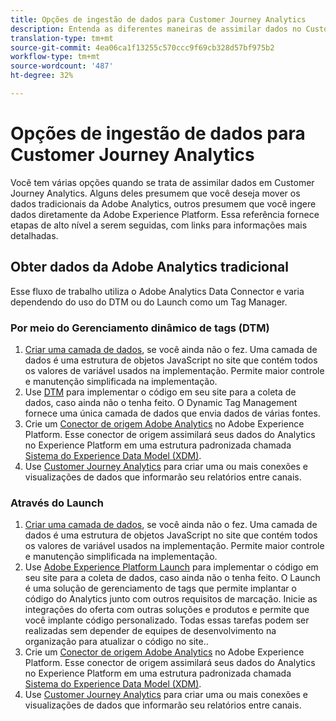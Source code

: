 ```yaml
---
title: Opções de ingestão de dados para Customer Journey Analytics
description: Entenda as diferentes maneiras de assimilar dados no Customer Journey Analytics
translation-type: tm+mt
source-git-commit: 4ea06ca1f13255c570ccc9f69cb328d57bf975b2
workflow-type: tm+mt
source-wordcount: '487'
ht-degree: 32%

---
```



# Opções de ingestão de dados para Customer Journey Analytics

Você tem várias opções quando se trata de assimilar dados em Customer Journey Analytics. Alguns deles presumem que você deseja mover os dados tradicionais da Adobe Analytics, outros presumem que você ingere dados diretamente da Adobe Experience Platform. Essa referência fornece etapas de alto nível a serem seguidas, com links para informações mais detalhadas.

## Obter dados da Adobe Analytics tradicional

Esse fluxo de trabalho utiliza o Adobe Analytics Data Connector e varia dependendo do uso do DTM ou do Launch como um Tag Manager.

### Por meio do Gerenciamento dinâmico de tags (DTM)

1. [Criar uma camada de dados](https://docs.adobe.com/content/help/en/analytics/implementation/prepare/data-layer.html), se você ainda não o fez. Uma camada de dados é uma estrutura de objetos JavaScript no site que contém todos os valores de variável usados na implementação. Permite maior controle e manutenção simplificada na implementação.
1. Use [DTM](https://docs.adobe.com/content/help/pt-BR/analytics/implementation/other/dtm/dtm-implementation-overview.html) para implementar o código em seu site para a coleta de dados, caso ainda não o tenha feito. O Dynamic Tag Management fornece uma única camada de dados que envia dados de várias fontes.
1. Crie um [Conector de origem Adobe Analytics](https://docs.adobe.com/content/help/en/experience-platform/sources/ui-tutorials/create/adobe-applications/analytics.html) no Adobe Experience Platform. Esse conector de origem assimilará seus dados do Analytics no Experience Platform em uma estrutura padronizada chamada [Sistema do Experience Data Model (XDM)](https://docs.adobe.com/content/help/pt-BR/experience-platform/xdm/home.html).
1. Use [Customer Journey Analytics](https://docs.adobe.com/content/help/pt-BR/analytics-platform/using/cja-overview/cja-getting-started.html) para criar uma ou mais conexões e visualizações de dados que informarão seu relatórios entre canais.

### Através do Launch

1. [Criar uma camada de dados](https://docs.adobe.com/content/help/en/analytics/implementation/prepare/data-layer.html), se você ainda não o fez. Uma camada de dados é uma estrutura de objetos JavaScript no site que contém todos os valores de variável usados na implementação. Permite maior controle e manutenção simplificada na implementação.
1. Use [Adobe Experience Platform Launch](https://docs.adobe.com/content/help/en/analytics/implementation/launch/overview.html) para implementar o código em seu site para a coleta de dados, caso ainda não o tenha feito. O Launch é uma solução de gerenciamento de tags que permite implantar o código do Analytics junto com outros requisitos de marcação. Inicie as integrações do oferta com outras soluções e produtos e permite que você implante código personalizado. Todas essas tarefas podem ser realizadas sem depender de equipes de desenvolvimento na organização para atualizar o código no site..
1. Crie um [Conector de origem Adobe Analytics](https://docs.adobe.com/content/help/en/experience-platform/sources/ui-tutorials/create/adobe-applications/analytics.html) no Adobe Experience Platform. Esse conector de origem assimilará seus dados do Analytics no Experience Platform em uma estrutura padronizada chamada [Sistema do Experience Data Model (XDM)](https://docs.adobe.com/content/help/en/experience-platform/xdm/home.html).
1. Use [Customer Journey Analytics](https://docs.adobe.com/content/help/en/analytics-platform/using/cja-overview/cja-getting-started.html) para criar uma ou mais conexões e visualizações de dados que informarão seu relatórios entre canais.

